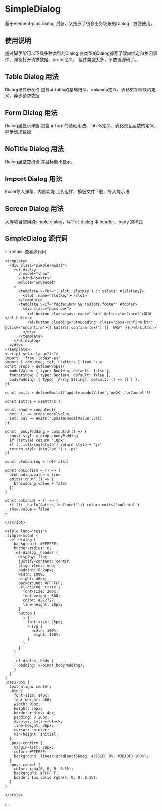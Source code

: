 

<script setup>
import { ref } from 'vue'
</script>
# SimpleDialog
基于element-plus Dialog 封装，又拓展了很多业务场景的Dialog，方便使用。
## 使用说明
通过脚手架可以下载多种类型的Dialog,各类型的Dialog都写了双向绑定和关闭事件、弹窗打开请求数据、props定义。
组件类型太多，不放置源码了。
## Table Dialog 用法
Dialog里显示表格,包含ui-table的基础用法、columns定义、表格交互函数的定义、异步请求数据
## Form Dialog 用法
Dialog里显示弹窗,包含ui-form的基础用法、labels定义、表格交互函数的定义、异步请求数据
## NoTitle Dialog 用法
Dialog里空空如也,并且标题不显示。
## Import Dialog 用法
Excel导入弹窗，内置功能 上传组件、模版文件下载、导入提示语
## Screen Dialog 用法
大屏项目使用的simple.dialog，写了el-dialog 中 header、body 的样式
## SimpleDialog 源代码
::: details 查看源代码

``` vue
<template>
  <div class="simple-modal">
    <el-dialog
      v-model="show"
      v-bind="$attrs"
      @close="onCancel"
    >
      <template v-for="( slot, slotKey ) in $slots" #[slotKey]>
        <slot :name="slotKey"></slot>
      </template>
      <template v-if="footerShow && !$slots.footer" #footer>
        <div class="pass-box">
          <el-button class="poss-cancel btn" @click="onCancel">取消</el-button>
          <el-button :loading="btnLoading" class="poss-confirm btn" @click="onConfirm">{{ $attrs['confirm-text'] || '确定' }}</el-button>
        </div>
      </template>
    </el-dialog>
  </div>
</template>
<script setup lang="ts">
import _ from 'lodash-es'
import { computed, ref, useAttrs } from 'vue'
const props = defineProps({
  modelValue: { type: Boolean, default: false },
  footerShow: { type: Boolean, default: false },
  bodyPadding: { type: [Array,String], default: () => ([]) },
})

const emits = defineEmits(['update:modelValue','onOK','onCancel'])

const $attrs = useAttrs()

const show = computed({
  get: () => props.modelValue,
  set: val => emits('update:modelValue',val)
})

const _bodyPadding = computed(() => {
  const style = props.bodyPadding
  if (!style) return '10px'
  if (_.isString(style)) return style + 'px'
  return style.join('px ') + 'px'
})

const btnLoading = ref(false)

const onConfirm = () => {
  btnLoading.value = true
  emits('onOK',() => {
    btnLoading.value = false
  })
}

const onCancel = () => {
  if (!(_.hasIn($attrs,'onCancel'))) return emits('onCancel')
  show.value = false
}

</script>

<style lang="scss">
.simple-modal {
  .el-dialog {
    background: #FFFFFF;
    border-radius: 0;
    .el-dialog__header {
      display: flex;
      justify-content: center;
      align-items: end;
      padding: 0 24px;
      width: 100%;
      height: 46px;
      background: #FFFFFF;
      .el-dialog__title {
        font-size: 20px;
        font-weight: 600;
        color: #272727;
        line-height: 28px;
      }
      button {
        i {
          font-size: 25px;
          > svg {
            width: 100%;
            height: 100%;
          }
        }
      }
    }

    .el-dialog__body {
      padding: v-bind(_bodyPadding);
    }
  }
}
.pass-box {
  text-align: center;
  .btn {
    font-size: 14px;
    font-weight: 400;
    width: 96px;
    height: 36px;
    border-radius: 4px;
    padding: 0 20px;
    display: inline-block;
    line-height: 36px;
    cursor: pointer;
    min-height: initial;
  }
  .poss-confirm {
    margin-left: 20px;
    color: #FFFFFF;
    background: linear-gradient(56deg, #3061FF 0%, #3DA0FD 100%);
  }
  .poss-cancel {
    color: rgba(0, 0, 0, 0.65);
    background: #FFFFFF;
    border: 1px solid rgba(0, 0, 0, 0.15);
  }
}

</style>
``` 


:::

<style module>
.button {
  color: red;
  font-weight: bold;
}
</style>